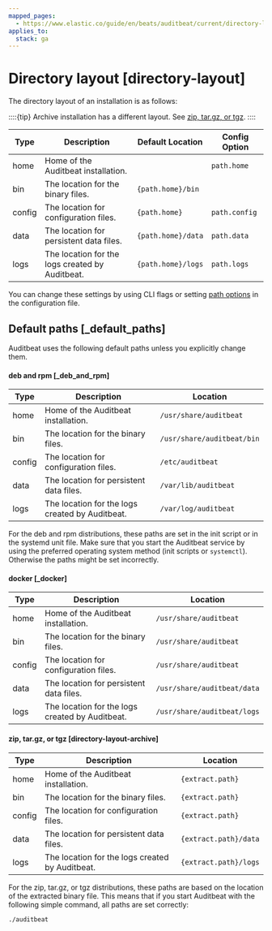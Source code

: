 ```yaml
---
mapped_pages:
  - https://www.elastic.co/guide/en/beats/auditbeat/current/directory-layout.html
applies_to:
  stack: ga
---
```


# Directory layout [directory-layout]

The directory layout of an installation is as follows:

::::{tip}
Archive installation has a different layout. See [zip, tar.gz, or tgz](#directory-layout-archive).
::::


| Type | Description | Default Location | Config Option |
| --- | --- | --- | --- |
| home | Home of the Auditbeat installation. |  | `path.home` |
| bin | The location for the binary files. | `{path.home}/bin` |  |
| config | The location for configuration files. | `{path.home}` | `path.config` |
| data | The location for persistent data files. | `{path.home}/data` | `path.data` |
| logs | The location for the logs created by Auditbeat. | `{path.home}/logs` | `path.logs` |

You can change these settings by using CLI flags or setting [path options](/reference/auditbeat/configuration-path.md) in the configuration file.

## Default paths [_default_paths]

Auditbeat uses the following default paths unless you explicitly change them.


#### deb and rpm [_deb_and_rpm]

| Type | Description | Location |
| --- | --- | --- |
| home | Home of the Auditbeat installation. | `/usr/share/auditbeat` |
| bin | The location for the binary files. | `/usr/share/auditbeat/bin` |
| config | The location for configuration files. | `/etc/auditbeat` |
| data | The location for persistent data files. | `/var/lib/auditbeat` |
| logs | The location for the logs created by Auditbeat. | `/var/log/auditbeat` |

For the deb and rpm distributions, these paths are set in the init script or in the systemd unit file.  Make sure that you start the Auditbeat service by using the preferred operating system method (init scripts or `systemctl`). Otherwise the paths might be set incorrectly.


#### docker [_docker]

| Type | Description | Location |
| --- | --- | --- |
| home | Home of the Auditbeat installation. | `/usr/share/auditbeat` |
| bin | The location for the binary files. | `/usr/share/auditbeat` |
| config | The location for configuration files. | `/usr/share/auditbeat` |
| data | The location for persistent data files. | `/usr/share/auditbeat/data` |
| logs | The location for the logs created by Auditbeat. | `/usr/share/auditbeat/logs` |


#### zip, tar.gz, or tgz [directory-layout-archive]

| Type | Description | Location |
| --- | --- | --- |
| home | Home of the Auditbeat installation. | `{extract.path}` |
| bin | The location for the binary files. | `{extract.path}` |
| config | The location for configuration files. | `{extract.path}` |
| data | The location for persistent data files. | `{extract.path}/data` |
| logs | The location for the logs created by Auditbeat. | `{extract.path}/logs` |

For the zip, tar.gz, or tgz distributions, these paths are based on the location of the extracted binary file. This means that if you start Auditbeat with the following simple command, all paths are set correctly:

```sh
./auditbeat
```


